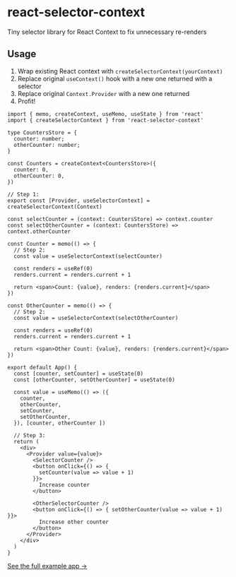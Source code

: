 # react-selector-context

Tiny selector library for React Context to fix unnecessary re-renders

## Usage

1. Wrap existing React context with `createSelectorContext(yourContext)`
2. Replace original `useContext()` hook with a new one returned with a selector
3. Replace original `Context.Provider` with a new one returned
4. Profit!

```tsx
import { memo, createContext, useMemo, useState } from 'react'
import { createSelectorContext } from 'react-selector-context'

type CountersStore = {
  counter: number;
  otherCounter: number;
}

const Counters = createContext<CountersStore>({
  counter: 0,
  otherCounter: 0,
})

// Step 1:
export const [Provider, useSelectorContext] = createSelectorContext(Context)

const selectCounter = (context: CountersStore) => context.counter
const selectOtherCounter = (context: CountersStore) => context.otherCounter

const Counter = memo(() => {
  // Step 2:
  const value = useSelectorContext(selectCounter)

  const renders = useRef(0)
  renders.current = renders.current + 1

  return <span>Count: {value}, renders: {renders.current}</span>
})

const OtherCounter = memo(() => {
  // Step 2:
  const value = useSelectorContext(selectOtherCounter)

  const renders = useRef(0)
  renders.current = renders.current + 1

  return <span>Other Count: {value}, renders: {renders.current}</span>
})

export default App() {
  const [counter, setCounter] = useState(0)
  const [otherCounter, setOtherCounter] = useState(0)

  const value = useMemo(() => ({
    counter,
    otherCounter,
    setCounter,
    setOtherCounter,
  }), [counter, otherCounter ])

  // Step 3:
  return (
    <div>
      <Provider value={value}>
        <SelectorCounter />
        <button onClick={() => {
          setCounter(value => value + 1)
        }}>
          Increase counter
        </button>

        <OtherSelectorCounter />
        <button onClick={() => { setOtherCounter(value => value + 1) }}>
          Increase other counter
        </button>
      </Provider>
    </div>
  )
}
```

[See the full example app &rarr;](apps/web/src/Components/SelectorCounters.tsx)
